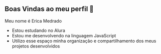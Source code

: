 ## Boas Vindas ao meu perfil 🥀

Meu nome é Erica Medrado 

- Estou estudando no Alura
- Estou me desenvolvendo na linguagem JavaScript
- Utilizo esse espaço minha organização e compartilhamento dos meus projetos desenvolvidos
